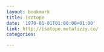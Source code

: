 ```yaml
---
layout: bookmark
title: Isotope
date: '1970-01-01T01:00:00+01:00'
link: http://isotope.metafizzy.co/
categories: 

---
```

